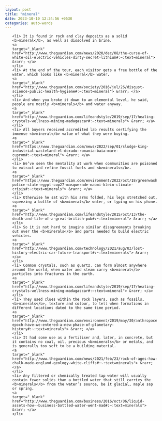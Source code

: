 ```yaml
---
layout: post
title: "mineral"
date: 2023-10-10 12:34:56 +0530
categories: auto-words
---
```

<ol>

    <li> It is found in rock and clay deposits as a solid <b>mineral</b>, as well as dissolved in brine.
    <a 
    target="_blank" 
    href="http://www.theguardian.com/news/2020/dec/08/the-curse-of-white-oil-electric-vehicles-dirty-secret-lithium#:~:text=mineral"> &rarr; </a>
    </li>
    <li> At the end of the tour, each visitor gets a free bottle of the water, which looks like <b>mineral</b> water.
    <a 
    target="_blank" 
    href="http://www.theguardian.com/society/2016/jul/26/disgust-science-public-health-hygiene#:~:text=mineral"> &rarr; </a>
    </li>
    <li> And when you broke it down to an elemental level, he said, people are mostly <b>minerals</b> and water anyway.
    <a 
    target="_blank" 
    href="http://www.theguardian.com/lifeandstyle/2019/sep/17/healing-crystals-wellness-mining-madagascar#:~:text=minerals"> &rarr; </a>
    </li>
    <li> All buyers received accredited lab results certifying the immense <b>mineral</b> value of what they were buying.
    <a 
    target="_blank" 
    href="https://www.theguardian.com/news/2022/sep/01/sludge-king-industrial-wasteland-el-dorado-romania-baia-mare-cuprom#:~:text=mineral"> &rarr; </a>
    </li>
    <li> We’ve seen the mentality at work when communities are poisoned to extract and refine fossil fuels and <b>minerals</b>.
    <a 
    target="_blank" 
    href="https://www.theguardian.com/environment/2022/oct/18/greenwashing-police-state-egypt-cop27-masquerade-naomi-klein-climate-crisis#:~:text=minerals"> &rarr; </a>
    </li>
    <li> Otherwise he sat with his arms folded, his legs stretched out, squeezing a bottle of <b>mineral</b> water, or typing on his phone.
    <a 
    target="_blank" 
    href="http://www.theguardian.com/lifeandstyle/2015/oct/13/the-death-and-life-of-a-great-british-pub#:~:text=mineral"> &rarr; </a>
    </li>
    <li> So it is not hard to imagine similar disagreements breaking out over the <b>minerals</b> and parts needed to build electric vehicles.
    <a 
    target="_blank" 
    href="http://www.theguardian.com/technology/2021/aug/03/lost-history-electric-car-future-transport#:~:text=minerals"> &rarr; </a>
    </li>
    <li> Common crystals, such as quartz, can form almost anywhere around the world, when water and steam carry <b>mineral</b> particles into fractures in the earth.
    <a 
    target="_blank" 
    href="http://www.theguardian.com/lifeandstyle/2019/sep/17/healing-crystals-wellness-mining-madagascar#:~:text=mineral"> &rarr; </a>
    </li>
    <li> They used clues within the rock layers, such as fossils, <b>minerals</b>, texture and colour, to tell when formations in different locations dated to the same time period.
    <a 
    target="_blank" 
    href="http://www.theguardian.com/environment/2019/may/30/anthropocene-epoch-have-we-entered-a-new-phase-of-planetary-history#:~:text=minerals"> &rarr; </a>
    </li>
    <li> It had some use as a fertiliser and, later, in concrete, but it contains no coal, oil, precious <b>minerals</b> or metals, and is generally too soft to be a building material.
    <a 
    target="_blank" 
    href="http://www.theguardian.com/news/2021/feb/23/rock-of-ages-how-chalk-made-england-geology-white-cliffs#:~:text=minerals"> &rarr; </a>
    </li>
    <li> Any filtered or chemically treated tap water will usually contain fewer solids than a bottled water that still carries the <b>minerals</b> from the water’s source, be it glacial, maple sap or spring.
    <a 
    target="_blank" 
    href="http://www.theguardian.com/business/2016/oct/06/liquid-assets-how--business-bottled-water-went-mad#:~:text=minerals"> &rarr; </a>
    </li>